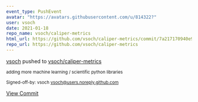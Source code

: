 ```yaml
---
event_type: PushEvent
avatar: "https://avatars.githubusercontent.com/u/814322?"
user: vsoch
date: 2021-01-18
repo_name: vsoch/caliper-metrics
html_url: https://github.com/vsoch/caliper-metrics/commit/7a217170940e91794a5bb1d080f00cfbaa9ffc7d
repo_url: https://github.com/vsoch/caliper-metrics
---
```


<a href='https://github.com/vsoch' target='_blank'>vsoch</a> pushed to <a href='https://github.com/vsoch/caliper-metrics' target='_blank'>vsoch/caliper-metrics</a>

<small>adding more machine learning / scientific python libraries

Signed-off-by: vsoch <vsoch@users.noreply.github.com></small>

<a href='https://github.com/vsoch/caliper-metrics/commit/7a217170940e91794a5bb1d080f00cfbaa9ffc7d' target='_blank'>View Commit</a>